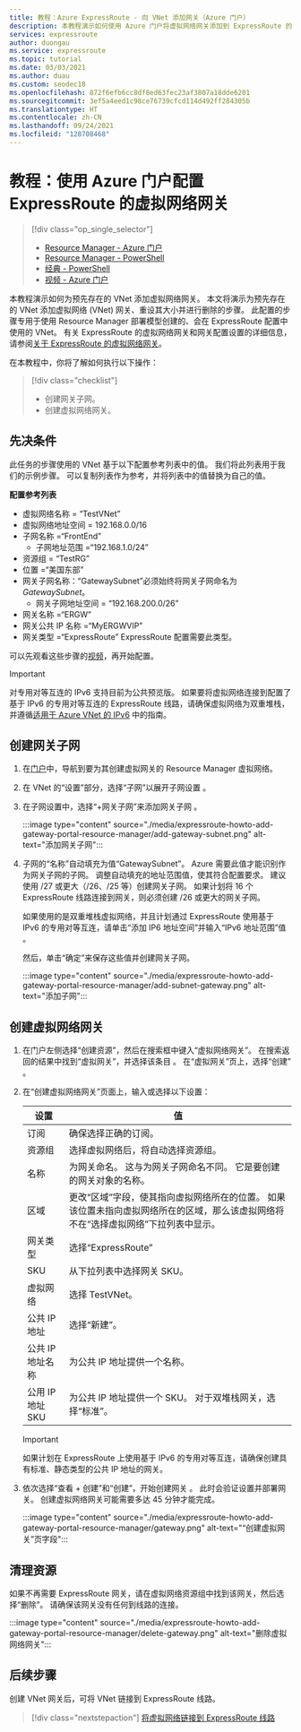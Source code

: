 ```yaml
---
title: 教程：Azure ExpressRoute - 向 VNet 添加网关（Azure 门户）
description: 本教程演示如何使用 Azure 门户将虚拟网络网关添加到 ExpressRoute 的 VNet。
services: expressroute
author: duongau
ms.service: expressroute
ms.topic: tutorial
ms.date: 03/03/2021
ms.author: duau
ms.custom: seodec18
ms.openlocfilehash: 872f6efb6cc8df8ed63fec23af3807a18dde6201
ms.sourcegitcommit: 3ef5a4eed1c98ce76739cfcd114d492ff284305b
ms.translationtype: HT
ms.contentlocale: zh-CN
ms.lasthandoff: 09/24/2021
ms.locfileid: "128708468"
---
```

# <a name="tutorial-configure-a-virtual-network-gateway-for-expressroute-using-the-azure-portal"></a>教程：使用 Azure 门户配置 ExpressRoute 的虚拟网络网关
> [!div class="op_single_selector"]
> * [Resource Manager - Azure 门户](expressroute-howto-add-gateway-portal-resource-manager.md)
> * [Resource Manager - PowerShell](expressroute-howto-add-gateway-resource-manager.md)
> * [经典 - PowerShell](expressroute-howto-add-gateway-classic.md)
> * [视频 - Azure 门户](https://azure.microsoft.com/documentation/videos/azure-expressroute-how-to-create-a-vpn-gateway-for-your-virtual-network)
> 

本教程演示如何为预先存在的 VNet 添加虚拟网络网关。 本文将演示为预先存在的 VNet 添加虚拟网络 (VNet) 网关、重设其大小并进行删除的步骤。 此配置的步骤专用于使用 Resource Manager 部署模型创建的、会在 ExpressRoute 配置中使用的 VNet。 有关 ExpressRoute 的虚拟网络网关和网关配置设置的详细信息，请参阅[关于 ExpressRoute 的虚拟网络网关](expressroute-about-virtual-network-gateways.md)。 

在本教程中，你将了解如何执行以下操作：
> [!div class="checklist"]
> - 创建网关子网。
> - 创建虚拟网络网关。

## <a name="prerequisites"></a>先决条件

此任务的步骤使用的 VNet 基于以下配置参考列表中的值。 我们将此列表用于我们的示例步骤。 可以复制列表作为参考，并将列表中的值替换为自己的值。

**配置参考列表**

* 虚拟网络名称 = “TestVNet”
* 虚拟网络地址空间 = 192.168.0.0/16
* 子网名称 =“FrontEnd” 
    * 子网地址范围 =“192.168.1.0/24”
* 资源组 = “TestRG”
* 位置 =“美国东部”
* 网关子网名称：“GatewaySubnet”必须始终将网关子网命名为 *GatewaySubnet*。
    * 网关子网地址空间 = “192.168.200.0/26”
* 网关名称 =“ERGW”
* 网关公共 IP 名称 =“MyERGWVIP”
* 网关类型 =“ExpressRoute” ExpressRoute 配置需要此类型。

可以先观看这些步骤的[视频](https://azure.microsoft.com/documentation/videos/azure-expressroute-how-to-create-a-vpn-gateway-for-your-virtual-network)，再开始配置。

> [!IMPORTANT]
> 对专用对等互连的 IPv6 支持目前为公共预览版。 如果要将虚拟网络连接到配置了基于 IPv6 的专用对等互连的 ExpressRoute 线路，请确保虚拟网络为双重堆栈，并遵循[适用于 Azure VNet 的 IPv6](../virtual-network/ipv6-overview.md) 中的指南。
> 
> 

## <a name="create-the-gateway-subnet"></a>创建网关子网

1. 在[门户](https://portal.azure.com)中，导航到要为其创建虚拟网关的 Resource Manager 虚拟网络。
1. 在 VNet 的“设置”部分，选择“子网”以展开子网设置 。
1. 在子网设置中，选择“+网关子网”来添加网关子网 。 
   
    :::image type="content" source="./media/expressroute-howto-add-gateway-portal-resource-manager/add-gateway-subnet.png" alt-text="添加网关子网":::

1. 子网的“名称”自动填充为值“GatewaySubnet”。 Azure 需要此值才能识别作为网关子网的子网。 调整自动填充的地址范围值，使其符合配置要求。 建议使用 /27 或更大（/26、/25 等）创建网关子网。 如果计划将 16 个 ExpressRoute 线路连接到网关，则必须创建 /26 或更大的网关子网。

    如果使用的是双重堆栈虚拟网络，并且计划通过 ExpressRoute 使用基于 IPv6 的专用对等互连，请单击“添加 IP6 地址空间”并输入“IPv6 地址范围”值 。

    然后，单击“确定”来保存这些值并创建网关子网。

    :::image type="content" source="./media/expressroute-howto-add-gateway-portal-resource-manager/add-subnet-gateway.png" alt-text="添加子网":::

## <a name="create-the-virtual-network-gateway"></a>创建虚拟网络网关

1. 在门户左侧选择“创建资源”，然后在搜索框中键入“虚拟网络网关”。 在搜索返回的结果中找到“虚拟网关”，并选择该条目  。 在“虚拟网关”页上，选择“创建”   。
1. 在“创建虚拟网络网关”页面上，输入或选择以下设置：

    | 设置 | 值 |
    | --------| ----- |
    | 订阅 | 确保选择正确的订阅。 |
    | 资源组 | 选择虚拟网络后，将自动选择资源组。 | 
    | 名称 | 为网关命名。 这与为网关子网命名不同。 它是要创建的网关对象的名称。|
    | 区域 | 更改“区域”字段，使其指向虚拟网络所在的位置。 如果该位置未指向虚拟网络所在的区域，那么该虚拟网络将不在“选择虚拟网络”下拉列表中显示。 |
    | 网关类型 | 选择“ExpressRoute”|
    | SKU | 从下拉列表中选择网关 SKU。 |
    | 虚拟网络 | 选择 TestVNet。 |
    | 公共 IP 地址 | 选择“新建”。|
    | 公共 IP 地址名称 | 为公共 IP 地址提供一个名称。 |
    | 公用 IP 地址 SKU | 为公共 IP 地址提供一个 SKU。 对于双堆栈网关，选择“标准”。 |

    > [!IMPORTANT]
    > 如果计划在 ExpressRoute 上使用基于 IPv6 的专用对等互连，请确保创建具有标准、静态类型的公共 IP 地址的网关。
    > 
    > 

1. 依次选择“查看 + 创建”和“创建”，开始创建网关 。 此时会验证设置并部署网关。 创建虚拟网络网关可能需要多达 45 分钟才能完成。

    :::image type="content" source="./media/expressroute-howto-add-gateway-portal-resource-manager/gateway.png" alt-text="“创建虚拟网关”页字段":::

## <a name="clean-up-resources"></a>清理资源

如果不再需要 ExpressRoute 网关，请在虚拟网络资源组中找到该网关，然后选择“删除”。 请确保该网关没有任何到线路的连接。

:::image type="content" source="./media/expressroute-howto-add-gateway-portal-resource-manager/delete-gateway.png" alt-text="删除虚拟网络网关":::

## <a name="next-steps"></a>后续步骤
创建 VNet 网关后，可将 VNet 链接到 ExpressRoute 线路。 

> [!div class="nextstepaction"]
> [将虚拟网络链接到 ExpressRoute 线路](expressroute-howto-linkvnet-portal-resource-manager.md)